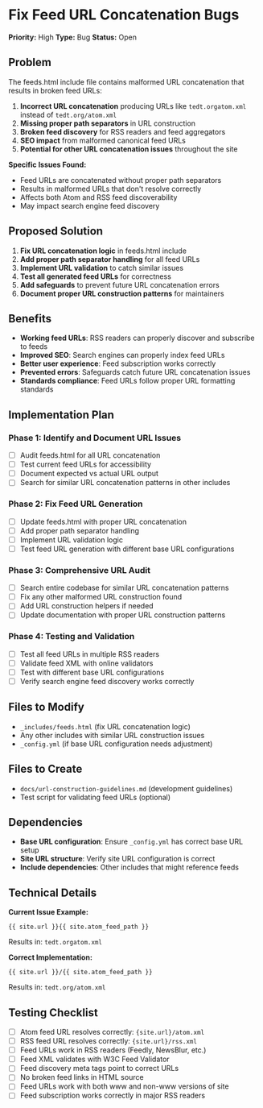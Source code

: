 # Fix Feed URL Concatenation Bugs

**Priority:** High
**Type:** Bug
**Status:** Open

## Problem

The feeds.html include file contains malformed URL concatenation that results in broken feed URLs:

1. **Incorrect URL concatenation** producing URLs like `tedt.orgatom.xml` instead of `tedt.org/atom.xml`
2. **Missing proper path separators** in URL construction
3. **Broken feed discovery** for RSS readers and feed aggregators
4. **SEO impact** from malformed canonical feed URLs
5. **Potential for other URL concatenation issues** throughout the site

**Specific Issues Found:**
- Feed URLs are concatenated without proper path separators
- Results in malformed URLs that don't resolve correctly
- Affects both Atom and RSS feed discoverability
- May impact search engine feed discovery

## Proposed Solution

1. **Fix URL concatenation logic** in feeds.html include
2. **Add proper path separator handling** for all feed URLs
3. **Implement URL validation** to catch similar issues
4. **Test all generated feed URLs** for correctness
5. **Add safeguards** to prevent future URL concatenation errors
6. **Document proper URL construction patterns** for maintainers

## Benefits

- **Working feed URLs**: RSS readers can properly discover and subscribe to feeds
- **Improved SEO**: Search engines can properly index feed URLs
- **Better user experience**: Feed subscription works correctly
- **Prevented errors**: Safeguards catch future URL concatenation issues
- **Standards compliance**: Feed URLs follow proper URL formatting standards

## Implementation Plan

### Phase 1: Identify and Document URL Issues
- [ ] Audit feeds.html for all URL concatenation
- [ ] Test current feed URLs for accessibility
- [ ] Document expected vs actual URL output
- [ ] Search for similar URL concatenation patterns in other includes

### Phase 2: Fix Feed URL Generation
- [ ] Update feeds.html with proper URL concatenation
- [ ] Add proper path separator handling
- [ ] Implement URL validation logic
- [ ] Test feed URL generation with different base URL configurations

### Phase 3: Comprehensive URL Audit
- [ ] Search entire codebase for similar URL concatenation patterns
- [ ] Fix any other malformed URL construction found
- [ ] Add URL construction helpers if needed
- [ ] Update documentation with proper URL construction patterns

### Phase 4: Testing and Validation
- [ ] Test all feed URLs in multiple RSS readers
- [ ] Validate feed XML with online validators
- [ ] Test with different base URL configurations
- [ ] Verify search engine feed discovery works correctly

## Files to Modify

- `_includes/feeds.html` (fix URL concatenation logic)
- Any other includes with similar URL construction issues
- `_config.yml` (if base URL configuration needs adjustment)

## Files to Create

- `docs/url-construction-guidelines.md` (development guidelines)
- Test script for validating feed URLs (optional)

## Dependencies

- **Base URL configuration**: Ensure `_config.yml` has correct base URL setup
- **Site URL structure**: Verify site URL configuration is correct
- **Include dependencies**: Other includes that might reference feeds

## Technical Details

**Current Issue Example:**
```liquid
{{ site.url }}{{ site.atom_feed_path }}
```
Results in: `tedt.orgatom.xml`

**Correct Implementation:**
```liquid
{{ site.url }}/{{ site.atom_feed_path }}
```
Results in: `tedt.org/atom.xml`

## Testing Checklist

- [ ] Atom feed URL resolves correctly: `{site.url}/atom.xml`
- [ ] RSS feed URL resolves correctly: `{site.url}/rss.xml`
- [ ] Feed URLs work in RSS readers (Feedly, NewsBlur, etc.)
- [ ] Feed XML validates with W3C Feed Validator
- [ ] Feed discovery meta tags point to correct URLs
- [ ] No broken feed links in HTML source
- [ ] Feed URLs work with both www and non-www versions of site
- [ ] Feed subscription works correctly in major RSS readers
